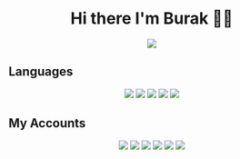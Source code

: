 <h1 align="center"> Hi there I'm Burak 👋✨</h1>

<div align="center">
<a href="https://discord.com/users/355290531104030721" title="Discord Account"><img src="https://lanyard-profile-readme.vercel.app/api/355290531104030721?bg=0d1117"></a>
</div>

## Languages
<div align="center">
<a href= "https://java.com" target="_blank">
<img src="https://img.shields.io/badge/Java%20-ff0000.svg?&style=for-the-badge&logo=java&logoColor=black"/></a>
<a href= "https://www.python.org/" target="_blank">  
<img src="https://img.shields.io/badge/Python%20-ff0000.svg?&style=for-the-badge&logo=python&logoColor=black"/></a>  
<a href= "https://www.learncpp.com/" target="_blank">    
<img src="https://img.shields.io/badge/C++%20-ff0000.svg?&style=for-the-badge&logo=cplusplus&logoColor=black"/></a>
<a href= "https://html.com/" target="_blank">    
<img src="https://img.shields.io/badge/HTML5%20-ff0000.svg?&style=for-the-badge&logo=html5&logoColor=black"/></a>
<a href= "https://fabricmc.net/wiki/doku.php" target="_blank">  
<img src="https://img.shields.io/badge/Minecraft%20Fabric%20Developer%20-ff0000.svg?&style=for-the-badge&logo=Minecraft&logoColor=black"/></a>  
</div>

## My Accounts
<p align="center">
<a href= "https://discord.com/users/382612768924368906" target="_blank">
<img src="https://img.shields.io/badge/discord%20-FF7F00.svg?&style=for-the-badge&logo=discord&logoColor=black"></a>
<a href= "https://www.instagram.com/burakuslendera/" target="_blank">
<img src="https://img.shields.io/badge/instagram%20-FF7F00.svg?&style=for-the-badge&logo=instagram&logoColor=black"></a>
<a href= "https://www.linkedin.com/in/burak-bak%C4%B1r-028248200/" target="_blank">
<img src="https://img.shields.io/badge/linkedin%20-FF7F00.svg?&style=for-the-badge&logo=linkedin&logoColor=black"></a>
<a href= "https://twitter.com/Burakuslendera" target="_blank">
<img src="https://img.shields.io/badge/twitter%20-FF7F00.svg?&style=for-the-badge&logo=twitter&logoColor=black"></a>
<a href= "https://open.spotify.com/user/21z5asbnio3i4fn7ophxfahcy?si=1f93770571a046f5" target="_blank">
<img src="https://img.shields.io/badge/spotify%20-FF7F00.svg?&style=for-the-badge&logo=spotify&logoColor=black"></a>
<a href= "https://myanimelist.net/profile/Burakuslendera" target="_blank">  
<img src="https://img.shields.io/badge/myanimelist%20-FF7F00.svg?&style=for-the-badge&logo=myanimelist&logoColor=black"></a>
</p>  
